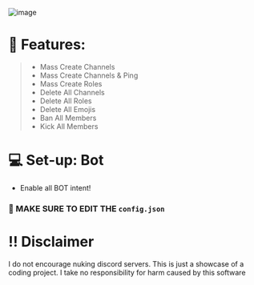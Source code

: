 ![image](https://github.com/user-attachments/assets/b0c2a1f2-de46-473b-8af9-476c961661ef)

# 📜 Features:

>   - Mass Create Channels
>   - Mass Create Channels & Ping
>   - Mass Create Roles
>   - Delete All Channels
>   - Delete All Roles
>   - Delete All Emojis
>   - Ban All Members
>   - Kick All Members

# 💻 Set-up: Bot
- Enable all BOT intent!

### 📣 MAKE SURE TO EDIT THE `config.json`

# ‼ Disclaimer
I do not encourage nuking discord servers. This is just a showcase of a coding project. I take no responsibility for harm caused by this software
